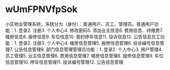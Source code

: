 # wUmFPNVfpSok
小区物业管理系统，系统分为（身份）：普通用户、员工、管理员。普通用户功能：1. 登录2. 注册3. 个人中心4. 修改密码5. 添加业主信息6. 费用信息、待缴费7. 楼房信息8. 报修信息9. 车位信息10. 我的停车信息11. 投诉信息12. 公告信息员工功能：1. 登录2. 注册3. 个人中心4. 楼房信息管理5. 报修信息管理6. 投诉编号信息管理7. 公告信息管理8. 部门信息管理管理员功能：1. 登录2. 个人中心3. 用户管理4. 员工管理5. 业主信息管理6. 费用信息管理7. 楼房信息管理8. 报修信息管理9. 车位信息管理10. 停车信息管理11. 投诉编号管理12. 公告信息管理 
